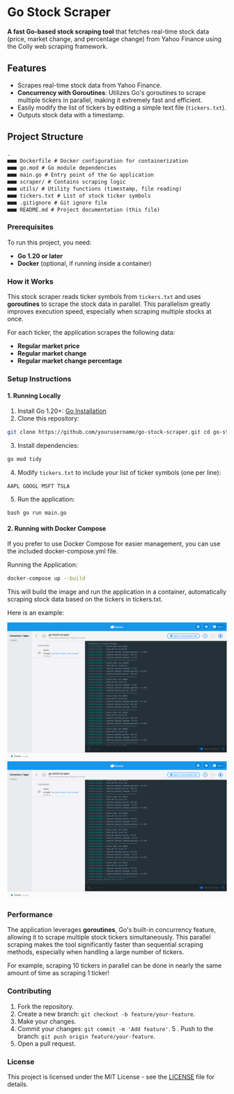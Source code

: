 # Go Stock Scraper

**A fast Go-based stock scraping tool** that fetches real-time stock data (price, market change, and percentage change) from Yahoo Finance using the Colly web scraping framework. 

## Features 
- Scrapes real-time stock data from Yahoo Finance. 
- **Concurrency with Goroutines**: Utilizes Go's
goroutines to scrape multiple tickers in parallel, making it extremely fast and efficient. 
- Easily modify the list of tickers by editing a simple text file (`tickers.txt`). 
- Outputs stock data with a timestamp. 

## Project Structure 
``` 
. 
■■■ Dockerfile # Docker configuration for containerization 
■■■ go.mod # Go module dependencies 
■■■ main.go # Entry point of the Go application 
■■■ scraper/ # Contains scraping logic 
■■■ utils/ # Utility functions (timestamp, file reading) 
■■■ tickers.txt # List of stock ticker symbols 
■■■ .gitignore # Git ignore file 
■■■ README.md # Project documentation (this file) 
```

### Prerequisites 

To run this project, you need: 
- **Go 1.20 or later** 
- **Docker** (optional, if running inside a container) 

### How it Works 

This stock scraper reads ticker symbols from `tickers.txt` and
uses **goroutines** to scrape the stock data in parallel. This parallelism greatly improves execution speed, especially when scraping multiple stocks at once. 

For each ticker, the application scrapes the following data: 
- **Regular market price** 
- **Regular market change** 
- **Regular market change percentage** 

### Setup Instructions 

#### 1. Running Locally 
1. Install Go 1.20+: [Go Installation](https://golang.org/doc/install) 
2. Clone this repository: 
```bash 
git clone https://github.com/yourusername/go-stock-scraper.git cd go-stock-scraper 
``` 
3. Install dependencies:
```bash 
go mod tidy 
``` 
4. Modify `tickers.txt` to include your list of ticker symbols (one per line): 
```
AAPL GOOGL MSFT TSLA 
``` 
5. Run the application: 
```
bash go run main.go 
``` 

#### 2. Running with Docker Compose
If you prefer to use Docker Compose for easier management, you can use the included docker-compose.yml file.

Running the Application:
```bash
docker-compose up --build
``` 

This will build the image and run the application in a container, automatically scraping stock data based on the tickers in tickers.txt.

Here is an example: 

![Alt text](media/scraper_docker_1.png)
![Alt text](media/scraper_docker_2.png)

### Performance 
The application leverages **goroutines**, Go's built-in
concurrency feature, allowing it to scrape multiple stock tickers simultaneously. This parallel scraping makes the tool significantly faster than sequential scraping methods, especially when handling a large number of tickers. 

For example, scraping 10 tickers in parallel can be done in nearly the same amount of time as scraping 1 ticker! 

### Contributing 
1. Fork the repository. 
2. Create a new branch: `git checkout -b feature/your-feature`. 
3. Make your changes. 
4. Commit your changes: `git commit -m 'Add feature'`. 5
. Push to the branch: `git push origin feature/your-feature`. 
6. Open a pull request. 

### License 
This project is licensed under the MIT License - see the [LICENSE](LICENSE) file for details.